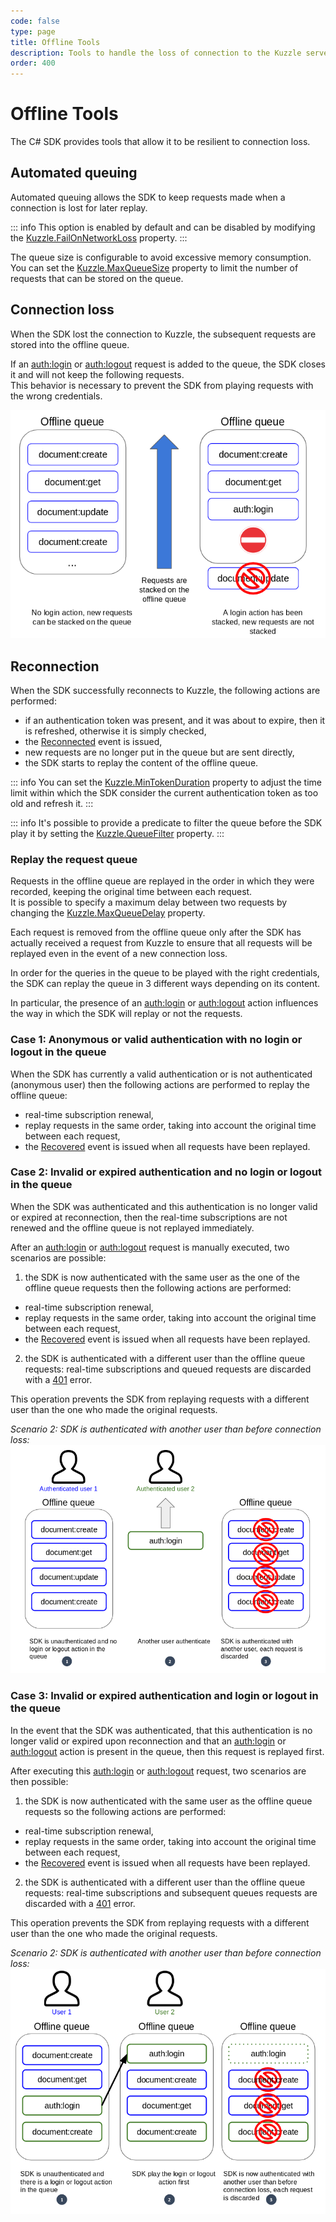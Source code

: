 ```yaml
---
code: false
type: page
title: Offline Tools
description: Tools to handle the loss of connection to the Kuzzle server
order: 400
---
```


# Offline Tools

The C# SDK provides tools that allow it to be resilient to connection loss. 

## Automated queuing

Automated queuing allows the SDK to keep requests made when a connection is lost for later replay.  

::: info
This option is enabled by default and can be disabled by modifying the [Kuzzle.FailOnNetworkLoss](/sdk/csharp/1/core-classes/kuzzle/properties) property.
:::

The queue size is configurable to avoid excessive memory consumption. You can set the [Kuzzle.MaxQueueSize](/sdk/csharp/1/core-classes/kuzzle/properties) property to limit the number of requests that can be stored on the queue.

## Connection loss

When the SDK lost the connection to Kuzzle, the subsequent requests are stored into the offline queue.  

If an [auth:login](/sdk/csharp/1/controllers/auth/login) or [auth:logout](/sdk/csharp/1/controllers/auth/login) request is added to the queue, the SDK closes it and will not keep the following requests.  
This behavior is necessary to prevent the SDK from playing requests with the wrong credentials.

![offline queue closed](./offline-queue-closed.png)

## Reconnection

When the SDK successfully reconnects to Kuzzle, the following actions are performed:
  - if an authentication token was present, and it was about to expire, then it is refreshed, otherwise it is simply checked,
  - the [Reconnected](/sdk/csharp/1/essentials/events#reconnected) event is issued,
  - new requests are no longer put in the queue but are sent directly,
  - the SDK starts to replay the content of the offline queue.

::: info
You can set the [Kuzzle.MinTokenDuration](/sdk/csharp/1/core-classes/kuzzle/properties) property to adjust the time limit within which the SDK consider the current authentication token as too old and refresh it.
:::

::: info
It's possible to provide a predicate to filter the queue before the SDK play it by setting the [Kuzzle.QueueFilter](/sdk/csharp/1/core-classes/kuzzle/properties) property.
:::

### Replay the request queue

Requests in the offline queue are replayed in the order in which they were recorded, keeping the original time between each request.  
It is possible to specify a maximum delay between two requests by changing the [Kuzzle.MaxQueueDelay](/sdk/csharp/1/core-classes/kuzzle/properties) property.  

Each request is removed from the offline queue only after the SDK has actually received a request from Kuzzle to ensure that all requests will be replayed even in the event of a new connection loss.

In order for the queries in the queue to be played with the right credentials, the SDK can replay the queue in 3 different ways depending on its content.  

In particular, the presence of an [auth:login](/sdk/csharp/1/controllers/auth/login) or [auth:logout](/sdk/csharp/1/controllers/auth/login) action influences the way in which the SDK will replay or not the requests.

### Case 1: Anonymous or valid authentication with no login or logout in the queue

When the SDK has currently a valid authentication or is not authenticated (anonymous user) then the following actions are performed to replay the offline queue:
  - real-time subscription renewal,
  - replay requests in the same order, taking into account the original time between each request,
  - the [Recovered](/sdk/csharp/1/essentials/events#recovered) event is issued when all requests have been replayed.

### Case 2: Invalid or expired authentication and no login or logout in the queue

When the SDK was authenticated and this authentication is no longer valid or expired at reconnection, then the real-time subscriptions are not renewed and the offline queue is not replayed immediately. 

After an [auth:login](/sdk/csharp/1/controllers/auth/login) or [auth:logout](/sdk/csharp/1/controllers/auth/login) request is manually executed, two scenarios are possible:
 1) the SDK is now authenticated with the same user as the one of the offline queue requests then the following actions are performed:
  - real-time subscription renewal,
  - replay requests in the same order, taking into account the original time between each request,
  - the [Recovered](/sdk/csharp/1/essentials/events#recovered) event is issued when all requests have been replayed.

 2) the SDK is authenticated with a different user than the offline queue requests: real-time subscriptions and queued requests are discarded with a [401](/core/1/api/essentials/errors#specific-errors) error.

This operation prevents the SDK from replaying requests with a different user than the one who made the original requests.

*Scenario 2: SDK is authenticated with another user than before connection loss:*
![offline queue with invalid auth and no login/logout](./offline-queue-invalid-auth-no-login.png)

### Case 3: Invalid or expired authentication and login or logout in the queue

In the event that the SDK was authenticated, that this authentication is no longer valid or expired upon reconnection and that an [auth:login](/sdk/csharp/1/controllers/auth/login) or [auth:logout](/sdk/csharp/1/controllers/auth/login) action is present in the queue, then this request is replayed first.  

After executing this [auth:login](/sdk/csharp/1/controllers/auth/login) or [auth:logout](/sdk/csharp/1/controllers/auth/login) request, two scenarios are then possible:
 1) the SDK is now authenticated with the same user as the offline queue requests so the following actions are performed:
  - real-time subscription renewal,
  - replay requests in the same order, taking into account the original time between each request,
  - the [Recovered](/sdk/csharp/1/essentials/events#recovered) event is issued when all requests have been replayed.
 2) the SDK is authenticated with a different user than the offline queue requests: real-time subscriptions and subsequent queues requests are discarded with a [401](/core/1/api/essentials/errors#specific-errors) error.

This operation prevents the SDK from replaying requests with a different user than the one who made the original requests.

*Scenario 2: SDK is authenticated with another user than before connection loss:*
![offline queue with invalid auth and login/logout present](./offline-queue-invalid-auth-with-login.png)
